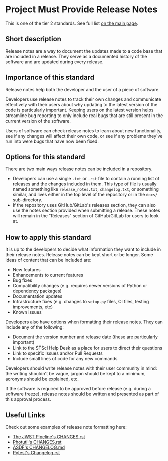 # Project Must Provide Release Notes

This is one of the tier 2 standards. See full list [on the main page](../README.md).

## Short description

Release notes are a way to document the updates made to a code base that are included in a release. They serve as a documented history of the software and are updated during every release.

## Importance of this standard

Release notes help both the developer and the user of a piece of software.

Developers use release notes to track their own changes and communicate effectively with their users about why updating to the latest version of the code is particularly important. Keeping users on the latest version helps streamline bug reporting to only include real bugs that are still present in the current version of the software.

Users of software can check release notes to learn about new functionality, see if any changes will affect their own code, or see if any problems they've run into were bugs that have now been fixed.

## Options for this standard

There are two main ways release notes can be included in a repository.

- Developers can use a single `.txt` or `.rst` file to contain a running list of releases and the changes included in them. This type of file is usually named something like `release_notes.txt`, `changelog.txt`, or something similar, and lives either in the top level of the repository or in the `docs/` sub-directory.
- If the repository uses GitHub/GitLab's releases section, they can also use the notes section provided when submitting a release. These notes will remain in the "Releases" section of GitHub/GitLab for users to look at.

## How to apply this standard

It is up to the developers to decide what information they want to include in their release notes. Release notes can be kept short or be longer. Some ideas of content that can be included are:
- New features
- Enhancements to current features
- Bug fixes
- Compatibility changes (e.g. requires newer versions of Python or dependency packages)
- Documentation updates
- Infrastructure fixes (e.g. changes to `setup.py` files, CI files, testing improvements, etc)
- Known issues

Developers also have options when formatting their release notes. They can include any of the following:
- Document the version number and release date (these are particularly important)
- Link to the STScI Help Desk as a place for users to direct their questions
- Link to specific Issues and/or Pull Requests
- Include small lines of code for any new commands

Developers should write release notes with their user community in mind: the writing shouldn't be vague, jargon should be kept to a minimum, acronyms should be explained, etc.

If the software is required to be approved before release (e.g. during a software freeze), release notes should be written and presented as part of this approval process.

## Useful Links

Check out some examples of release note formatting here:
- [The JWST Pipeline's CHANGES.rst](https://github.com/spacetelescope/jwst/blob/master/CHANGES.rst)
- [Photutil's CHANGES.rst](https://github.com/astropy/photutils/blob/master/CHANGES.rst)
- [ASDF's CHANGELOG.md](https://github.com/asdf-vm/asdf/blob/master/CHANGELOG.md)
- [Pytest's Changelog.rst](https://github.com/pytest-dev/pytest/blob/main/doc/en/changelog.rst)
